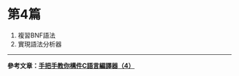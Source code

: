 # 第4篇
1. 複習BNF語法  
2. 實現語法分析器

-------
**參考文章：[手把手教你構件C語言編譯器（4）](http://lotabout.me/2016/write-a-C-interpreter-4/)**

